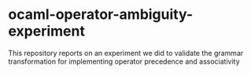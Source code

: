 ocaml-operator-ambiguity-experiment
===================================

This repository reports on an experiment we did to validate the grammar transformation for implementing operator precedence and associativity
